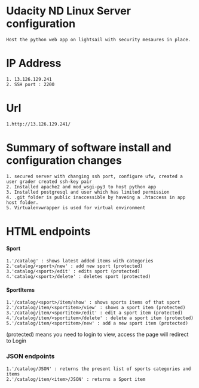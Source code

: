 # Udacity ND Linux Server configuration

    Host the python web app on lightsail with security mesaures in place.
    
# IP Address
    1. 13.126.129.241
    2. SSH port : 2200
# Url
    1.http://13.126.129.241/
# Summary of software install and configuration changes
    1. secured server with changing ssh port, configure ufw, created a user grader created ssh-key pair
    2. Installed apache2 and mod_wsgi-py3 to host python app
    3. Installed postgresql and user which has limited permission
    4. .git folder is public inaccessible by haveing a .htaccess in app host folder.
    5. Virtualenvwrapper is used for virtual environment
   
# HTML endpoints

#### Sport

    1.'/catalog' : shows latest added items with categories
    2.'catalog/<sport>/new' : add new sport (protected)
    3.'catalog/<sport>/edit' : edits sport (protected)
    4.'catalog/<sport>/delete' : deletes sport (protected)

#### SportItems

    1.'/catalog/<sport>/item/show' : shows sports items of that sport
    2.'/catalog/item/<sportitem>/view' : shows a sport item (protected)
    3.'/catalog/item/<sportitem>/edit' : edit a sport item (protected)
    4.'/catalog/item/<sportitem>/delete' : delete a sport item (protected)
    5.'/catalog/item/<sportitem>/new' : add a new sport item (protected)

(protected) means you need to login to view, access the page will redirect to Login 

### JSON endpoints

    1.'/catalog/JSON' : returns the present list of sports categories and items
    2.'/catalog/item/<item>/JSON' : returns a Sport item
